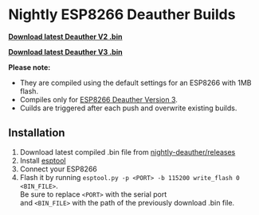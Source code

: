 # Nightly ESP8266 Deauther Builds

[**Download latest Deauther V2 .bin**](https://github.com/SpacehuhnTech/nightly-deauther/releases/download/nightly/esp8266_deauther_V2_1M_Nightly.bin)

[**Download latest Deauther V3 .bin**](https://github.com/SpacehuhnTech/nightly-deauther/releases/download/nightly/esp8266_deauther_V3_1M_Nightly.bin)

**Please note:**   
* They are compiled using the default settings for an ESP8266 with 1MB flash.  
* Compiles only for [ESP8266 Deauther Version 3](https://github.com/SpacehuhnTech/esp8266_deauther/tree/v3).  
* Cuilds are triggered after each push and overwrite existing builds.  

## Installation

1. Download latest compiled .bin file from [nightly-deauther/releases](https://github.com/SpacehuhnTech/nightly-deauther/releases)
2. Install [esptool](https://github.com/espressif/esptool/)
3. Connect your ESP8266
4. Flash it by running `esptool.py -p <PORT> -b 115200 write_flash 0 <BIN_FILE>`.  
   Be sure to replace `<PORT>` with the serial port  
   and `<BIN_FILE>` with the path of the previously download .bin file.


